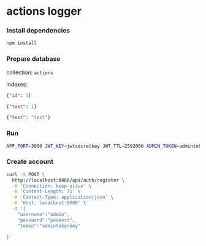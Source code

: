 # actions logger

### Install dependencies
```bash
npm install
```

### Prepare database
collection: `actions`

indexes:
```json
{"id": 1}
```

```json
{"text": 1}
```

```json
{"text": "text"}
```

### Run
```bash
APP_PORT=3000 JWT_KEY=jwtsecretkey JWT_TTL=2592000 ADMIN_TOKEN=admintokenkey MONGODB_URI=mongodb://ubuntu-server:27017 node index.js
```

### Create account
```bash
curl -X POST \
  http://localhost:8080/api/auth/register \
  -H 'Connection: keep-alive' \
  -H 'Content-Length: 71' \
  -H 'Content-Type: application/json' \
  -H 'Host: localhost:8080' \
  -d '{
	"username":"admin",
	"password":"pasword",
	"token":"admintokenkey"
	
}'
```
